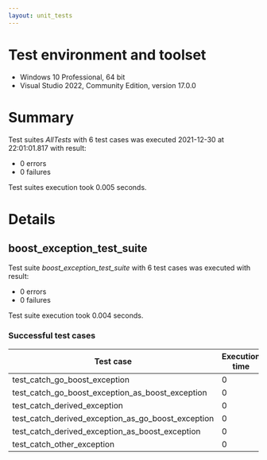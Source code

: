 ```yaml
---
layout: unit_tests
---
```


# Test environment and toolset 

* Windows 10 Professional, 64 bit
* Visual Studio 2022, Community Edition, version 17.0.0

# Summary

Test suites *AllTests* with 6 test cases was executed 2021-12-30 at 22:01:01.817 with result:

* 0 errors
* 0 failures

Test suites execution took 0.005 seconds.

# Details

## boost_exception_test_suite

Test suite *boost_exception_test_suite* with 6 test cases was executed with result:

* 0 errors
* 0 failures

Test suite execution took 0.004 seconds.

### Successful test cases

Test case|Execution time
-|-
test_catch_go_boost_exception | 0
test_catch_go_boost_exception_as_boost_exception | 0
test_catch_derived_exception | 0
test_catch_derived_exception_as_go_boost_exception | 0
test_catch_derived_exception_as_boost_exception | 0
test_catch_other_exception | 0

